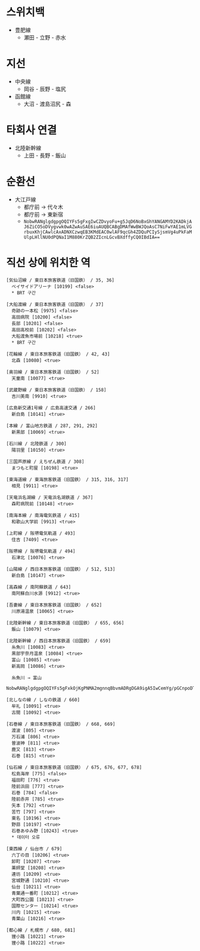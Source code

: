 # 스위치백

* 豊肥線
  * 瀬田 - 立野 - 赤水

# 지선

* 中央線
  * 岡谷 - 辰野 - 塩尻
* 函館線
  * 大沼 - 渡島沼尻 - 森

# 타회사 연결

* 北陸新幹線
  * 上田 - 長野 - 飯山

# 순환선

* 大江戸線
  * 都庁前 → 代々木
  * 都庁前 → 東新宿
  * `NobwRANglgdgpgOQIYFs5gFxgIwCZDvyoFu+g5JqD6NoBxGhYANGAMYD2KADkjAJ6ZiCO5oDVygvwk0wAZwAuSAE6iuAUQBCABgDMAfWwBWJQoAsC7NiFwYAE1mLVGrbuxKhjCAwlcAxADNXCzwqEB3KMdEAC0wlAF9qcGh4ZDQuPCIySjsmVg4uPkFaMUlpLHllNU0dPQNaI1M880KrZQB2ZIcnLGcvBXdffyCQ0IBdIA==`

# 직선 상에 위치한 역

```
[気仙沼線 / 東日本旅客鉄道（旧国鉄） / 35, 36]
  ベイサイドアリーナ [10199] <false>
  * BRT 구간

[大船渡線 / 東日本旅客鉄道（旧国鉄） / 37]
  奇跡の一本松 [9975] <false>
  高田病院 [10200] <false>
  長部 [10201] <false>
  高田高校前 [10202] <false>
  大船渡魚市場前 [10218] <true>
  * BRT 구간

[花輪線 / 東日本旅客鉄道（旧国鉄） / 42, 43]
  北森 [10080] <true>

[奥羽線 / 東日本旅客鉄道（旧国鉄） / 52]
  天童南 [10077] <true>

[武蔵野線 / 東日本旅客鉄道（旧国鉄） / 158]
  吉川美南 [9910] <true>

[広島新交通1号線 / 広島高速交通 / 266]
  新白島 [10141] <true>

[本線 / 富山地方鉄道 / 287, 291, 292]
  新黒部 [10069] <true>

[石川線 / 北陸鉄道 / 300]
  陽羽里 [10150] <true>

[三国芦原線 / えちぜん鉄道 / 308]
  まつもと町屋 [10198] <true>

[東海道線 / 東海旅客鉄道（旧国鉄） / 315, 316, 317]
  相見 [9911] <true>

[天竜浜名湖線 / 天竜浜名湖鉄道 / 367]
  森町病院前 [10148] <true>

[南海本線 / 南海電気鉄道 / 415]
  和歌山大学前 [9913] <true>

[上町線 / 阪堺電気軌道 / 493]
  住吉 [7409] <true>

[阪堺線 / 阪堺電気軌道 / 494]
  石津北 [10076] <true>

[山陽線 / 西日本旅客鉄道（旧国鉄） / 512, 513]
  新白島 [10147] <true>

[高森線 / 南阿蘇鉄道 / 643]
  南阿蘇白川水源 [9912] <true>

[吾妻線 / 東日本旅客鉄道（旧国鉄） / 652]
  川原湯温泉 [10065] <true>

[北陸新幹線 / 東日本旅客鉄道（旧国鉄） / 655, 656]
  飯山 [10079] <true>

[北陸新幹線 / 西日本旅客鉄道（旧国鉄） / 659]
  糸魚川 [10083] <true>
  黒部宇奈月温泉 [10084] <true>
  富山 [10085] <true>
  新高岡 [10086] <true>

  糸魚川 → 富山
  NobwRANglgdgpgOQIYFs5gFxkOjKgPNMA2mgnnqBbvmADRgDGA9igA5IwCemYg/pGCnpoDTmgo6aBF2oBEkwMoJgCH/A56aBftQGBIf/JgAzgBckAJ0WsAogCEADAGYA+gEYAbEZ3mdAJjlLVi5GlaAPn0Ba2YF3dOXBgATTbsNTc0sAFi9fR3QsQBntQEcdORoIahVWAGIdDMy5AHcoH0UAC0wjAF8AXSA=

[北しなの線 / しなの鉄道 / 660]
  牟礼 [10091] <true>
  古間 [10092] <true>

[石巻線 / 東日本旅客鉄道（旧国鉄） / 668, 669]
  渡波 [805] <true>
  万石浦 [806] <true>
  曽波神 [811] <true>
  鹿又 [813] <true>
  石巻 [815] <true>

[仙石線 / 東日本旅客鉄道（旧国鉄） / 675, 676, 677, 678]
  松島海岸 [775] <false>
  福田町 [776] <true>
  陸前浜田 [777] <true>
  石巻 [784] <false>
  陸前赤井 [785] <true>
  矢本 [792] <true>
  苦竹 [797] <true>
  東名 [10196] <true>
  野蒜 [10197] <true>
  石巻あゆみ野 [10243] <true>
  * 데이터 오류

[東西線 / 仙台市 / 679]
  六丁の目 [10206] <true>
  卸町 [10207] <true>
  薬師堂 [10208] <true>
  連坊 [10209] <true>
  宮城野通 [10210] <true>
  仙台 [10211] <true>
  青葉通一番町 [10212] <true>
  大町西公園 [10213] <true>
  国際センター [10214] <true>
  川内 [10215] <true>
  青葉山 [10216] <true>

[都心線 / 札幌市 / 680, 681]
  狸小路 [10221] <true>
  狸小路 [10222] <true>


```
